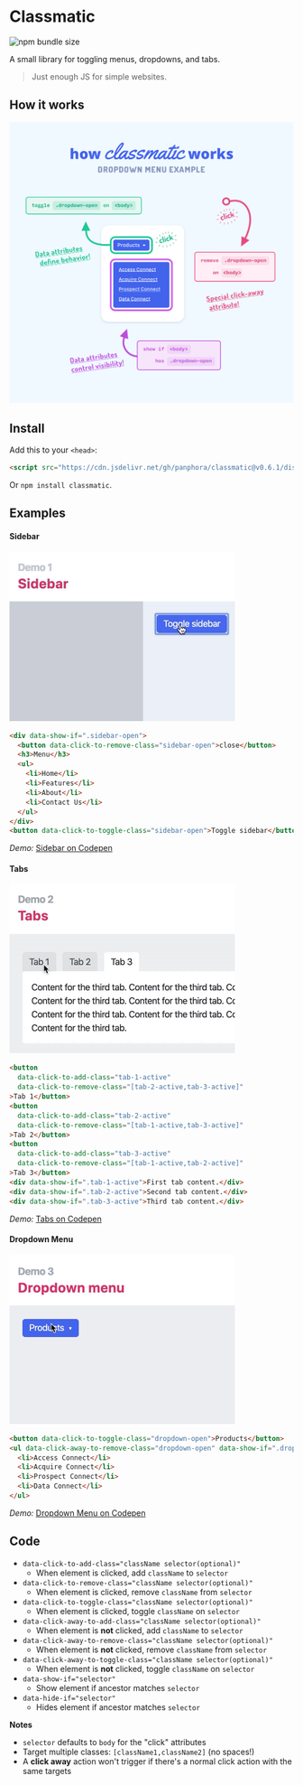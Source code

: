 # Classmatic

![npm bundle size](https://img.shields.io/bundlephobia/minzip/classmatic)

A small library for toggling menus, dropdowns, and tabs.

> Just enough JS for simple websites.

## How it works

<img src="/demo/images/dropdown.png" width="840" alt="How Classmatic Works">

## Install

Add this to your `<head>`:

```html
<script src="https://cdn.jsdelivr.net/gh/panphora/classmatic@v0.6.1/dist/classmatic.min.js" defer></script>
```

Or `npm install classmatic`.

## Examples

#### Sidebar

<img src="/demo/gifs/classmatic-demo--sidebar.gif" width="400" alt="Sidebar demo">

```html
<div data-show-if=".sidebar-open">
  <button data-click-to-remove-class="sidebar-open">close</button>
  <h3>Menu</h3>
  <ul>
    <li>Home</li>
    <li>Features</li>
    <li>About</li>
    <li>Contact Us</li>
  </ul>
</div>
<button data-click-to-toggle-class="sidebar-open">Toggle sidebar</button>
```

*Demo:* [Sidebar on Codepen](https://codepen.io/panphora/pen/ZEYRbbE?editors=1000)

#### Tabs

<img src="/demo/gifs/classmatic-demo--tabs.gif" width="400" alt="Tabs demo">

```html
<button 
  data-click-to-add-class="tab-1-active" 
  data-click-to-remove-class="[tab-2-active,tab-3-active]"
>Tab 1</button>
<button 
  data-click-to-add-class="tab-2-active" 
  data-click-to-remove-class="[tab-1-active,tab-3-active]"
>Tab 2</button>
<button 
  data-click-to-add-class="tab-3-active" 
  data-click-to-remove-class="[tab-1-active,tab-2-active]"
>Tab 3</button>
<div data-show-if=".tab-1-active">First tab content.</div>
<div data-show-if=".tab-2-active">Second tab content.</div>
<div data-show-if=".tab-3-active">Third tab content.</div>
```

*Demo:* [Tabs on Codepen](https://codepen.io/panphora/pen/RwNJWWx?editors=1000)

#### Dropdown Menu

<img src="/demo/gifs/classmatic-demo--dropdown.gif" width="400" alt="Dropdown menu demo">

```html
<button data-click-to-toggle-class="dropdown-open">Products</button>
<ul data-click-away-to-remove-class="dropdown-open" data-show-if=".dropdown-open">
  <li>Access Connect</li>
  <li>Acquire Connect</li>
  <li>Prospect Connect</li>
  <li>Data Connect</li>
</ul>
```

*Demo:* [Dropdown Menu on Codepen](https://codepen.io/panphora/pen/GRgGpZx?editors=1000)

## Code

* `data-click-to-add-class="className selector(optional)"`
  * When element is clicked, add `className` to `selector`
* `data-click-to-remove-class="className selector(optional)"`
  * When element is clicked, remove `className` from `selector`
* `data-click-to-toggle-class="className selector(optional)"`
  * When element is clicked, toggle `className` on `selector`
* `data-click-away-to-add-class="className selector(optional)"`
  * When element is **not** clicked, add `className` to `selector`
* `data-click-away-to-remove-class="className selector(optional)"`
  * When element is **not** clicked, remove `className` from `selector`
* `data-click-away-to-toggle-class="className selector(optional)"`
  * When element is **not** clicked, toggle `className` on `selector`
* `data-show-if="selector"`
  * Show element if ancestor matches `selector`
* `data-hide-if="selector"`
  * Hides element if ancestor matches `selector`

**Notes** 

* `selector` defaults to `body` for the "click" attributes
* Target multiple classes: `[className1,className2]` (no spaces!)
* A **click away** action won't trigger if there's a normal click action with the same targets


